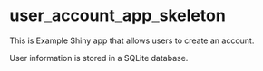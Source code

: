 # user_account_app_skeleton

This is Example Shiny app that allows users to create an account. 

User information is stored in a SQLite database.
